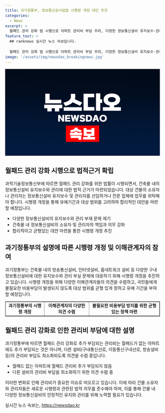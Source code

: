 ```yaml
---
title: 과기정통부, 정보통신공사업법 시행령 개정 대안 추진
categories:
  - News
excerpt: >
  월패드 관리 강화 법 시행으로 아파트 관리비 부담 우려, 다양한 정보통신설비 유지보수·관리 책임 대통령령으로 정해져. 월패드 없는 아파트에 추가비용 발생 안되나, 다른 설비 관리비 최소화 추진 중. 시행령 개정 시 균형있는 대안 마련, 국민 비용부담 없도록 노력 중.
feature_text: >
  ## ranknews 실시간 뉴스 속보입니다.

  월패드 관리 강화 법 시행으로 아파트 관리비 부담 우려, 다양한 정보통신설비 유지보수·관리 책임 대통령령으로 정해져. 월패드 없는 아파트에 추가비용 발생 안되나, 다른 설비 관리비 최소화 추진 중. 시행령 개정 시 균형있는 대안 마련, 국민 비용부담 없도록 노력 중.
image: '/assets/img/newsdao_breakingnews.jpg'
---
```


<p><img src="/assets/img/newsdao_breakingnews.jpg" alt="ranknews 속보" /></p>

<h2 data-ke-size="size26">월패드 관리 강화 시행으로 법적근거 확립</h2>

<p data-ke-size="size16">과학기술정보통신부에 따르면 월패드 관리 강화를 위한 법률이 시행되면서, 건축물 내의 정보통신설비 유지보수와 관리에 대한 법적 근거가 마련되었습니다. 대상 건물의 소유자나 관리자는 정보통신설비 유지보수 및 관리자를 선임하거나 전문 업체에 업무를 위탁해야 합니다. 시행령 개정을 통해 유예기간과 대상 범위를 고려하여 합리적인 대안을 마련할 예정입니다.</p>

<ul>
    <li>다양한 정보통신설비의 유지보수와 관리 부재 문제 제기</li>
    <li>건축물 내 정보통신설비의 소유자 및 관리자의 책임과 의무 강화</li>
    <li>합리적이고 균형있는 대안 마련을 통한 시행령 개정 추진</li>
</ul>

<h2 data-ke-size="size26">과기정통부의 설명에 따른 시행령 개정 및 이해관계자의 참여</h2>

<p data-ke-size="size16">과기정통부는 건축물 내의 방송통신설비, 인터넷설비, 홈네트워크 설비 등 다양한 구내정보통신설비에 대한 유지보수와 관리 부실 문제에 대응하기 위해 시행령 개정을 추진하고 있습니다. 시행령 개정을 위해 다양한 이해관계자들의 의견을 수렴하고, 국민들에게 불필요한 비용부담이 발생되지 않도록 대상 범위를 균형 있게 정하고 유예 기간을 부여할 예정입니다.</p>

<table style="width: 100%;" border="1">
<tbody>
<tr>
<td style="text-align: center; height: 17px;"><b>과기정통부의 시행령 개정</b></td>
<td style="text-align: center; height: 17px;"><b>이해관계자의 다양한 의견 수렴</b></td>
<td style="text-align: center; height: 17px;"><b>불필요한 비용부담 방지를 위한 균형있는 정책 마련</b></td>
</tr>
</tbody>
</table>

<h2 data-ke-size="size26">월패드 관리 강화로 인한 관리비 부담에 대한 설명</h2>

<p data-ke-size="size16">과기정통부에 따르면 월패드 관리 강화로 추가 부담되는 관리비는 월패드가 없는 아파트에도 추가 부담되는 것은 아니며, 다른 설비(구내통신선로, 이동통신구내선로, 방송설비 등)의 관리비 부담도 최소화되도록 의견을 수렴 중입니다.</p>

<ul>
    <li>월패드 없는 아파트에 월패드 관리비 추가 부담되지 않음</li>
    <li>다른 설비의 관리비 부담을 최소화하기 위한 의견 수렴 중</li>
</ul>

<p>이러한 변화로 인해 관리비가 중요한 이슈로 떠오르고 있습니다. 이에 따라 건물 소유자와 관리자들은 새로운 시행령과 관련된 법적 의무를 준수해야 하며, 이를 통해 건물 내 다양한 정보통신설비의 안정적인 유지와 관리를 위해 노력할 필요가 있습니다.</p>
실시간 뉴스 속보는, <a href="https://newsdao.kr" rel="dofollow">https://newsdao.kr</a>


